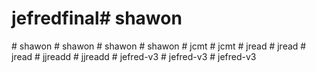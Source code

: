 # jefredfinal#   s h a w o n  
 #   s h a w o n  
 #   s h a w o n  
 #   s h a w o n  
 #   s h a w o n  
 #   j c m t  
 #   j c m t  
 #   j r e a d  
 #   j r e a d  
 #   j r e a d  
 #   j j r e a d d  
 #   j j r e a d d  
 #   j e f r e d - v 3  
 #   j e f r e d - v 3  
 #   j e f r e d - v 3  
 